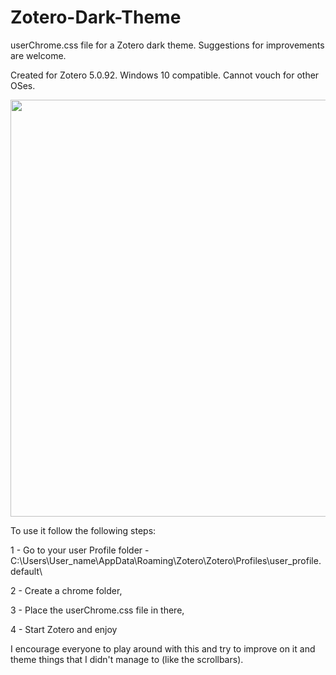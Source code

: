 # Zotero-Dark-Theme
userChrome.css file for a Zotero dark theme. Suggestions for improvements are welcome.

Created for Zotero 5.0.92. Windows 10 compatible. Cannot vouch for other OSes.

<p align="center">
<img src="https://github.com/Rosmaninho/Zotero-Dark-Theme/blob/main/Zotero_dark_theme.png"  width="1199" height="667" />
</p>

To use it follow the following steps:

1 - Go to your user Profile folder - C:\Users\User_name\AppData\Roaming\Zotero\Zotero\Profiles\user_profile.default\

2 - Create a chrome folder,

3 - Place the userChrome.css file in there,

4 - Start Zotero and enjoy

I  encourage everyone to play around with this and try to improve on it and theme things that I didn't manage to (like the scrollbars).
